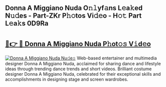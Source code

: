 ## Donna A Miggiano Nuda O𝚗𝚕yf𝚊ns L𝚎a𝚔ed N𝚞𝚍es - Part-ZKr P𝚑𝚘tos Vi𝚍𝚎o - H𝚘𝚝 Part L𝚎a𝚔s 0D9Ra

# <h2><a href="http://kf2tdwf.oniu.top/?m=Donna+A+Miggiano+Nuda">🔗👉 🔴 Donna A Miggiano Nuda P𝚑ot𝚘𝚜 V𝚒d𝚎o</a></h2>

[![Donna A Miggiano Nuda Nu𝚍e𝚜](https://i.imgur.com/0qMVB7G.gif)](http://kf2tdwf.oniu.top/?m=Donna+A+Miggiano+Nuda)
Web-based entertainer and multimedia designer Donna A Miggiano Nuda, acclaimed for sharing dance and lifestyle ideas through trending dance trends and short videos. Brilliant costume designer Donna A Miggiano Nuda, celebrated for their exceptional skills and accomplishments in designing stage and screen wardrobes.  
